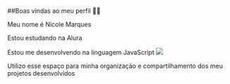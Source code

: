 ##Boas vindas ao meu perfil 💙💙

Meu nome é Nicole Marques

Estou estudando na Alura

Estou me desenvolvendo na linguagem JavaScript
![](![image](https://github.com/user-attachments/assets/3aa124b6-4e98-4b3a-9b58-22f655b25d2d)
)

Utilizo esse espaço para minha organização e compartilhamento dos meu projetos desenvolvidos
<!--
**Nick-ayla-nevill/Nick-ayla-nevill** is a ✨ _special_ ✨ repository because its `README.md` (this file) appears on your GitHub profile.

Here are some ideas to get you started:

- 🔭 I’m currently working on ...
- 🌱 I’m currently learning ...
- 👯 I’m looking to collaborate on ...
- 🤔 I’m looking for help with ...
- 💬 Ask me about ...
- 📫 How to reach me: ...
- 😄 Pronouns: ...
- ⚡ Fun fact: ...
-->
